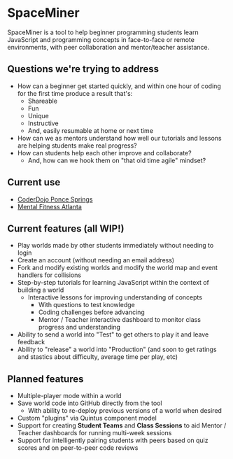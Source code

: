 # SpaceMiner

SpaceMiner is a tool to help beginner programming students learn JavaScript and programming concepts in face-to-face or remote environments, with peer collaboration and mentor/teacher assistance.

## Questions we're trying to address

* How can a beginner get started quickly, and within one hour of coding for the first time produce a result that's:
  * Shareable 
  * Fun
  * Unique
  * Instructive
  * And, easily resumable at home or next time
* How can we as mentors understand how well our tutorials and lessons are helping students make real progress?
* How can students help each other improve and collaborate?
  * And, how can we hook them on "that old time agile" mindset?

## Current use

* [CoderDojo Ponce Springs](http://www.meetup.com/CoderDojoPonceSprings/)
* [Mental Fitness Atlanta](http://www.mentalfitnessatl.org/)

## Current features (all WIP!)

* Play worlds made by other students immediately without needing to login
* Create an account (without needing an email address)
* Fork and modify existing worlds and modify the world map and event handlers for collisions
* Step-by-step tutorials for learning JavaScript within the context of building a world
  * Interactive lessons for improving understanding of concepts
    * With questions to test knowledge
    * Coding challenges before advancing
    * Mentor / Teacher interactive dashboard to monitor class progress and understanding
* Ability to send a world into "Test" to get others to play it and leave feedback
* Ability to "release" a world into "Production" (and soon to get ratings and stastics about difficulty, average time per play, etc)

## Planned features

* Multiple-player mode within a world
* Save world code into GitHub directly from the tool
  * With ability to re-deploy previous versions of a world when desired
* Custom "plugins" via Quintus component model
* Support for creating **Student Teams** and **Class Sessions** to aid Mentor / Teacher dashboards for running multi-week sessions
* Support for intelligently pairing students with peers based on quiz scores and on peer-to-peer code reviews
